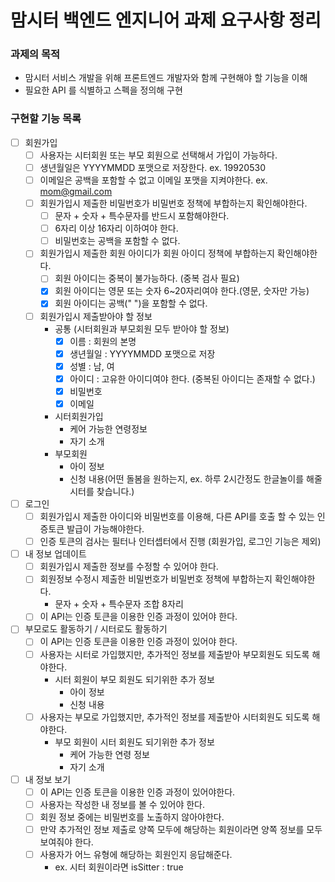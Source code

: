 # 맘시터 백엔드 엔지니어 과제 요구사항 정리

### 과제의 목적
* 맘시터 서비스 개발을 위해 프론트엔드 개발자와 함께 구현해야 할 기능을 이해
* 필요한 API 를 식별하고 스펙을 정의해 구현

### 구현할 기능 목록

* [ ] 회원가입
  * [ ] 사용자는 시터회원 또는 부모 회원으로 선택해서 가입이 가능하다.
  * [ ] 생년월일은 YYYYMMDD 포맷으로 저장한다. ex. 19920530
  * [ ] 이메일은 공백을 포함할 수 없고 이메일 포맷을 지켜야한다. ex. mom@gmail.com
  * [ ] 회원가입시 제출한 비밀번호가 비밀번호 정책에 부합하는지 확인해야한다.
    * [ ] 문자 + 숫자 + 특수문자를 반드시 포함해야한다.
    * [ ] 6자리 이상 16자리 이하여야 한다.
    * [ ] 비밀번호는 공백을 포함할 수 없다.
  * [ ] 회원가입시 제출한 회원 아이디가 회원 아이디 정책에 부합하는지 확인해야한다.
    * [ ] 회원 아이디는 중복이 불가능하다. (중복 검사 필요)
    * [x] 회원 아이디는 영문 또는 숫자 6~20자리여야 한다.(영문, 숫자만 가능)
    * [x] 회원 아이디는 공백(" ")을 포함할 수 없다.
  * [ ] 회원가입시 제출받아야 할 정보
    * 공통 (시터회원과 부모회원 모두 받아야 할 정보)
      * [x] 이름 : 회원의 본명
      * [x] 생년월일 : YYYYMMDD 포맷으로 저장
      * [x] 성별 : 남, 여
      * [x] 아이디 : 고유한 아이디여야 한다. (중복된 아이디는 존재할 수 없다.)
      * [x] 비밀번호
      * [x] 이메일
    * 시터회원가입
      * 케어 가능한 연령정보
      * 자기 소개
    * 부모회원
      * 아이 정보
      * 신청 내용(어떤 돌봄을 원하는지, ex. 하루 2시간정도 한글놀이를 해줄 시터를 찾습니다.)
* [ ] 로그인
  * [ ] 회원가입시 제출한 아이디와 비밀번호를 이용해, 다른 API를 호출 할 수 있는 인증토큰 발급이 가능해야한다.
  * [ ] 인증 토큰의 검사는 필터나 인터셉터에서 진행 (회원가입, 로그인 기능은 제외)
* [ ] 내 정보 업데이트
  * [ ] 회원가입시 제출한 정보를 수정할 수 있어야 한다.
  * [ ] 회원정보 수정시 제출한 비밀번호가 비밀번호 정책에 부합하는지 확인해야한다.
      * 문자 + 숫자 + 특수문자 조합 8자리
  * [ ] 이 API는 인증 토큰을 이용한 인증 과정이 있어야 한다.
* [ ] 부모로도 활동하기 / 시터로도 활동하기
  * [ ] 이 API는 인증 토큰을 이용한 인증 과정이 있어야 한다.
  * [ ] 사용자는 시터로 가입했지만, 추가적인 정보를 제출받아 부모회원도 되도록 해야한다.
    * 시터 회원이 부모 회원도 되기위한 추가 정보
      * 아이 정보
      * 신청 내용
  * [ ] 사용자는 부모로 가입했지만, 추가적인 정보를 제출받아 시터회원도 되도록 해야한다.
    * 부모 회원이 시터 회원도 되기위한 추가 정보
      * 케어 가능한 연령 정보
      * 자기 소개
* [ ] 내 정보 보기
  * [ ] 이 API는 인증 토큰을 이용한 인증 과정이 있어야한다.
  * [ ] 사용자는 작성한 내 정보를 볼 수 있어야 한다.
  * [ ] 회원 정보 중에는 비밀번호를 노출하지 않아야한다.
  * [ ] 만약 추가적인 정보 제출로 양쪽 모두에 해당하는 회원이라면 양쪽 정보를 모두 보여줘야 한다.
  * [ ] 사용자가 어느 유형에 해당하는 회원인지 응답해준다.
    * ex. 시터 회원이라면 isSitter : true

